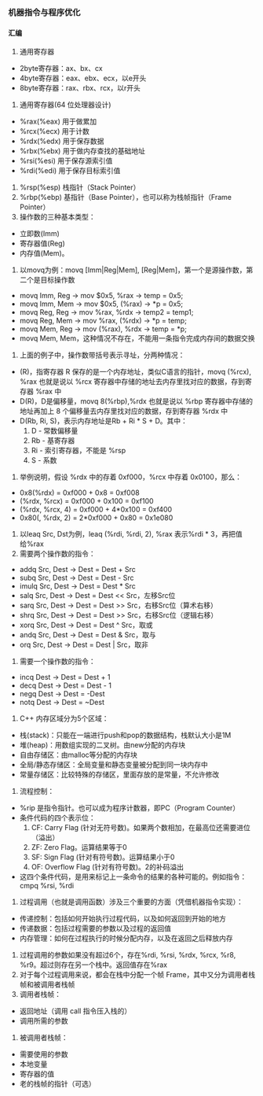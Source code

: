 ### 机器指令与程序优化

#### 汇编
1. 通用寄存器
  * 2byte寄存器：ax、bx、cx
  * 4byte寄存器：eax、ebx、ecx，以e开头
  * 8byte寄存器：rax、rbx、rcx，以r开头
1. 通用寄存器(64 位处理器设计)
  * %rax(%eax) 用于做累加
  * %rcx(%ecx) 用于计数
  * %rdx(%edx) 用于保存数据
  * %rbx(%ebx) 用于做内存查找的基础地址
  * %rsi(%esi) 用于保存源索引值
  * %rdi(%edi) 用于保存目标索引值
1. %rsp(%esp) 栈指针（Stack Pointer）
1. %rbp(%ebp) 基指针（Base Pointer），也可以称为栈帧指针（Frame Pointer）
1. 操作数的三种基本类型：
  * 立即数(Imm)
  * 寄存器值(Reg)
  * 内存值(Mem)。
1. 以movq为例：movq [Imm|Reg|Mem], [Reg|Mem]，第一个是源操作数，第二个是目标操作数
  * movq Imm, Reg -> mov $0x5, %rax -> temp = 0x5;
  * movq Imm, Mem -> mov $0x5, (%rax) -> *p = 0x5;
  * movq Reg, Reg -> mov %rax, %rdx -> temp2 = temp1;
  * movq Reg, Mem -> mov %rax, (%rdx) -> *p = temp;
  * movq Mem, Reg -> mov (%rax), %rdx -> temp = *p;
  * movq Mem, Mem，这种情况不存在，不能用一条指令完成内存间的数据交换
1. 上面的例子中，操作数带括号表示寻址，分两种情况：
  * (R)，指寄存器 R 保存的是一个内存地址，类似C语言的指针，movq (%rcx), %rax 也就是说以 %rcx 寄存器中存储的地址去内存里找对应的数据，存到寄存器 %rax 中
  * D(R)，D是偏移量，movq 8(%rbp),%rdx 也就是说以 %rbp 寄存器中存储的地址再加上 8 个偏移量去内存里找对应的数据，存到寄存器 %rdx 中
  * D(Rb, Ri, S)，表示内存地址是Rb + Ri * S + D。其中：
    1. D - 常数偏移量
    1. Rb - 基寄存器
    1. Ri - 索引寄存器，不能是 %rsp
    1. S - 系数
1. 举例说明，假设 %rdx 中的存着 0xf000，%rcx 中存着 0x0100，那么：
  * 0x8(%rdx) = 0xf000 + 0x8 = 0xf008
  * (%rdx, %rcx) = 0xf000 + 0x100 = 0xf100
  * (%rdx, %rcx, 4) = 0xf000 + 4*0x100 = 0xf400
  * 0x80(, %rdx, 2) = 2*0xf000 + 0x80 = 0x1e080
1. 以leaq Src, Dst为例，leaq (%rdi, %rdi, 2), %rax 表示%rdi * 3，再把值给%rax
1. 需要两个操作数的指令：
  * addq Src, Dest -> Dest = Dest + Src
  * subq Src, Dest -> Dest = Dest - Src
  * imulq Src, Dest -> Dest = Dest * Src
  * salq Src, Dest -> Dest = Dest << Src，左移Src位
  * sarq Src, Dest -> Dest = Dest >> Src，右移Src位（算术右移）
  * shrq Src, Dest -> Dest = Dest >> Src，右移Src位（逻辑右移）
  * xorq Src, Dest -> Dest = Dest ^ Src，取或
  * andq Src, Dest -> Dest = Dest & Src，取与
  * orq Src, Dest -> Dest = Dest | Src，取非
1. 需要一个操作数的指令：
  * incq Dest -> Dest = Dest + 1
  * decq Dest -> Dest = Dest - 1
  * negq Dest -> Dest = -Dest
  * notq Dest -> Dest = ~Dest  
1. C++ 内存区域分为5个区域：  
  * 栈(stack)：只能在一端进行push和pop的数据结构，栈默认大小是1M
  * 堆(heap)：用数组实现的二叉树。由new分配的内存块
  * 自由存储区：由malloc等分配的内存块
  * 全局/静态存储区：全局变量和静态变量被分配到同一块内存中
  * 常量存储区：比较特殊的存储区，里面存放的是常量，不允许修改
1. 流程控制：
  * %rip 是指令指针。也可以成为程序计数器，即PC（Program Counter）
  * 条件代码的四个表示位：
    1. CF: Carry Flag (针对无符号数)。如果两个数相加，在最高位还需要进位（溢出）
    1. ZF: Zero Flag。运算结果等于0
    1. SF: Sign Flag (针对有符号数)。运算结果小于0
    1. OF: Overflow Flag (针对有符号数)。2的补码溢出
  * 这四个条件代码，是用来标记上一条命令的结果的各种可能的。例如指令：cmpq %rsi, %rdi
1. 过程调用（也就是调用函数）涉及三个重要的方面（凭借机器指令实现）：
  * 传递控制：包括如何开始执行过程代码，以及如何返回到开始的地方
  * 传递数据：包括过程需要的参数以及过程的返回值
  * 内存管理：如何在过程执行的时候分配内存，以及在返回之后释放内存
1. 过程调用的参数如果没有超过6个，存在%rdi, %rsi, %rdx, %rcx, %r8, %r9。超过则存在另一个栈中。返回值存在%rax
1. 对于每个过程调用来说，都会在栈中分配一个帧 Frame，其中又分为调用者栈帧和被调用者栈帧
1. 调用者栈帧：
  * 返回地址（调用 call 指令压入栈的）
  * 调用所需的参数
1. 被调用者栈帧：
  * 需要使用的参数
  * 本地变量
  * 寄存器的值
  * 老的栈帧的指针（可选）
  